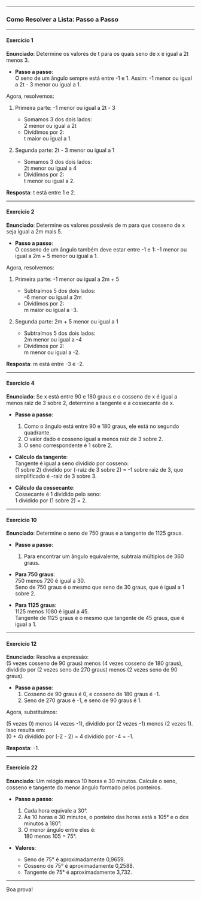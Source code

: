 
---

### **Como Resolver a Lista: Passo a Passo**

---

#### **Exercício 1**  
**Enunciado**: Determine os valores de t para os quais seno de x é igual a 2t menos 3.

- **Passo a passo**:  
  O seno de um ângulo sempre está entre -1 e 1. Assim:
  -1 menor ou igual a 2t - 3 menor ou igual a 1.

Agora, resolvemos:

1. Primeira parte: -1 menor ou igual a 2t - 3  
   - Somamos 3 dos dois lados:  
     2 menor ou igual a 2t  
   - Dividimos por 2:  
     t maior ou igual a 1.

2. Segunda parte: 2t - 3 menor ou igual a 1  
   - Somamos 3 dos dois lados:  
     2t menor ou igual a 4  
   - Dividimos por 2:  
     t menor ou igual a 2.

**Resposta**: t está entre 1 e 2.

---

#### **Exercício 2**  
**Enunciado**: Determine os valores possíveis de m para que cosseno de x seja igual a 2m mais 5.

- **Passo a passo**:  
  O cosseno de um ângulo também deve estar entre -1 e 1:
  -1 menor ou igual a 2m + 5 menor ou igual a 1.

Agora, resolvemos:

1. Primeira parte: -1 menor ou igual a 2m + 5  
   - Subtraímos 5 dos dois lados:  
     -6 menor ou igual a 2m  
   - Dividimos por 2:  
     m maior ou igual a -3.

2. Segunda parte: 2m + 5 menor ou igual a 1  
   - Subtraímos 5 dos dois lados:  
     2m menor ou igual a -4  
   - Dividimos por 2:  
     m menor ou igual a -2.

**Resposta**: m está entre -3 e -2.

---

#### **Exercício 4**  
**Enunciado**: Se x está entre 90 e 180 graus e o cosseno de x é igual a menos raiz de 3 sobre 2, determine a tangente e a cossecante de x.

- **Passo a passo**:
  1. Como o ângulo está entre 90 e 180 graus, ele está no segundo quadrante.
  2. O valor dado é cosseno igual a menos raiz de 3 sobre 2.  
  3. O seno correspondente é 1 sobre 2.

- **Cálculo da tangente**:  
  Tangente é igual a seno dividido por cosseno:  
  (1 sobre 2) dividido por (-raiz de 3 sobre 2) = -1 sobre raiz de 3, que simplificado é -raiz de 3 sobre 3.

- **Cálculo da cossecante**:  
  Cossecante é 1 dividido pelo seno:  
  1 dividido por (1 sobre 2) = 2.

---

#### **Exercício 10**  
**Enunciado**: Determine o seno de 750 graus e a tangente de 1125 graus.

- **Passo a passo**:
  1. Para encontrar um ângulo equivalente, subtraia múltiplos de 360 graus.

- **Para 750 graus**:  
  750 menos 720 é igual a 30.  
  Seno de 750 graus é o mesmo que seno de 30 graus, que é igual a 1 sobre 2.

- **Para 1125 graus**:  
  1125 menos 1080 é igual a 45.  
  Tangente de 1125 graus é o mesmo que tangente de 45 graus, que é igual a 1.

---

#### **Exercício 12**  
**Enunciado**: Resolva a expressão:  
(5 vezes cosseno de 90 graus) menos (4 vezes cosseno de 180 graus), dividido por (2 vezes seno de 270 graus) menos (2 vezes seno de 90 graus).

- **Passo a passo**:
  1. Cosseno de 90 graus é 0, e cosseno de 180 graus é -1.  
  2. Seno de 270 graus é -1, e seno de 90 graus é 1.

Agora, substituímos:

(5 vezes 0) menos (4 vezes -1), dividido por (2 vezes -1) menos (2 vezes 1).  
Isso resulta em:  
(0 + 4) dividido por (-2 - 2) = 4 dividido por -4 = -1.

**Resposta**: -1.

---

#### **Exercício 22**  
**Enunciado**: Um relógio marca 10 horas e 30 minutos. Calcule o seno, cosseno e tangente do menor ângulo formado pelos ponteiros.

- **Passo a passo**:
  1. Cada hora equivale a 30°.  
  2. Às 10 horas e 30 minutos, o ponteiro das horas está a 105° e o dos minutos a 180°.  
  3. O menor ângulo entre eles é:  
     180 menos 105 = 75°.

- **Valores**:
  - Seno de 75° é aproximadamente 0,9659.  
  - Cosseno de 75° é aproximadamente 0,2588.  
  - Tangente de 75° é aproximadamente 3,732.

---

 Boa prova!
